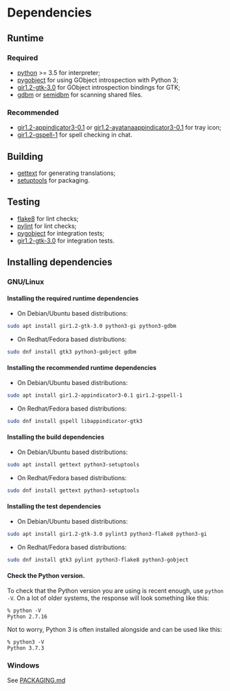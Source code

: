 # Dependencies

## Runtime

### Required

* [python](https://www.python.org/) >= 3.5 for interpreter;
* [pygobject](https://pygobject.readthedocs.io/en/latest/getting_started.html) for using GObject introspection with Python 3;
* [gir1.2-gtk-3.0](https://www.gtk.org/) for GObject introspection bindings for GTK;
* [gdbm](https://www.gnu.org.ua/software/gdbm/) or [semidbm](https://semidbm.readthedocs.io/en/latest/) for scanning shared files.

### Recommended

* [gir1.2-appindicator3-0.1](https://lazka.github.io/pgi-docs/AppIndicator3-0.1/index.html) or [gir1.2-ayatanaappindicator3-0.1](https://lazka.github.io/pgi-docs/AyatanaAppIndicator3-0.1/index.html) for tray icon;
* [gir1.2-gspell-1](https://lazka.github.io/pgi-docs/Gspell-1/index.html) for spell checking in chat.

## Building

* [gettext](https://www.gnu.org/software/gettext/) for generating translations;
* [setuptools](https://setuptools.readthedocs.io/en/latest/) for packaging.

## Testing

* [flake8](https://flake8.pycqa.org/en/latest/) for lint checks;
* [pylint](https://www.pylint.org/) for lint checks;
* [pygobject](https://pygobject.readthedocs.io/en/latest/getting_started.html) for integration tests;
* [gir1.2-gtk-3.0](https://www.gtk.org/) for integration tests.

## Installing dependencies

### GNU/Linux

#### Installing the required runtime dependencies
* On Debian/Ubuntu based distributions:

```sh
sudo apt install gir1.2-gtk-3.0 python3-gi python3-gdbm
```

* On Redhat/Fedora based distributions:

```sh
sudo dnf install gtk3 python3-gobject gdbm
```

#### Installing the recommended runtime dependencies
* On Debian/Ubuntu based distributions:

```sh
sudo apt install gir1.2-appindicator3-0.1 gir1.2-gspell-1
```

* On Redhat/Fedora based distributions:

```sh
sudo dnf install gspell libappindicator-gtk3
```

#### Installing the build dependencies
* On Debian/Ubuntu based distributions:

```sh
sudo apt install gettext python3-setuptools
```

* On Redhat/Fedora based distributions:

```sh
sudo dnf install gettext python3-setuptools
```

#### Installing the test dependencies
* On Debian/Ubuntu based distributions:

```sh
sudo apt install gir1.2-gtk-3.0 pylint3 python3-flake8 python3-gi
```

* On Redhat/Fedora based distributions:

```sh
sudo dnf install gtk3 pylint python3-flake8 python3-gobject
```

#### Check the Python version.
To check that the Python version you are using is recent enough, use `python -V`. On a lot of older systems, the response will look something like this:

```console
% python -V
Python 2.7.16
```

Not to worry, Python 3 is often installed alongside and can be used like this:

```console
% python3 -V
Python 3.7.3
```

### Windows
See [PACKAGING.md](PACKAGING.md#windows)
